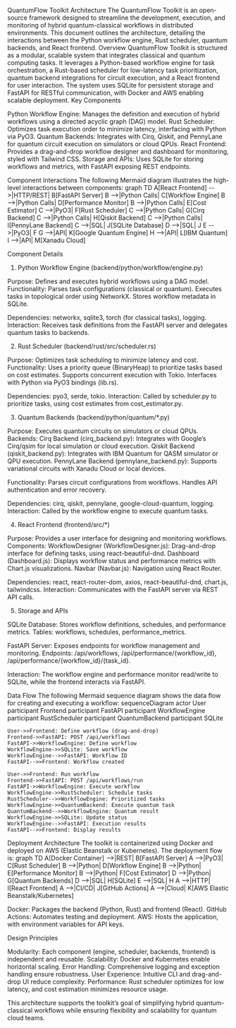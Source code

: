 QuantumFlow Toolkit Architecture
The QuantumFlow Toolkit is an open-source framework designed to streamline the development, execution, and monitoring of hybrid quantum-classical workflows in distributed environments. This document outlines the architecture, detailing the interactions between the Python workflow engine, Rust scheduler, quantum backends, and React frontend.
Overview
QuantumFlow Toolkit is structured as a modular, scalable system that integrates classical and quantum computing tasks. It leverages a Python-based workflow engine for task orchestration, a Rust-based scheduler for low-latency task prioritization, quantum backend integrations for circuit execution, and a React frontend for user interaction. The system uses SQLite for persistent storage and FastAPI for RESTful communication, with Docker and AWS enabling scalable deployment.
Key Components

Python Workflow Engine: Manages the definition and execution of hybrid workflows using a directed acyclic graph (DAG) model.
Rust Scheduler: Optimizes task execution order to minimize latency, interfacing with Python via PyO3.
Quantum Backends: Integrates with Cirq, Qiskit, and PennyLane for quantum circuit execution on simulators or cloud QPUs.
React Frontend: Provides a drag-and-drop workflow designer and dashboard for monitoring, styled with Tailwind CSS.
Storage and APIs: Uses SQLite for storing workflows and metrics, with FastAPI exposing REST endpoints.

Component Interactions
The following Mermaid diagram illustrates the high-level interactions between components:
graph TD
    A[React Frontend] -->|HTTP/REST| B[FastAPI Server]
    B -->|Python Calls| C[Workflow Engine]
    B -->|Python Calls| D[Performance Monitor]
    B -->|Python Calls| E[Cost Estimator]
    C -->|PyO3| F[Rust Scheduler]
    C -->|Python Calls| G[Cirq Backend]
    C -->|Python Calls| H[Qiskit Backend]
    C -->|Python Calls| I[PennyLane Backend]
    C -->|SQL| J[SQLite Database]
    D -->|SQL| J
    E -->|PyO3| F
    G -->|API| K[Google Quantum Engine]
    H -->|API| L[IBM Quantum]
    I -->|API| M[Xanadu Cloud]

Component Details
1. Python Workflow Engine (backend/python/workflow/engine.py)

Purpose: Defines and executes hybrid workflows using a DAG model.
Functionality:
Parses task configurations (classical or quantum).
Executes tasks in topological order using NetworkX.
Stores workflow metadata in SQLite.


Dependencies: networkx, sqlite3, torch (for classical tasks), logging.
Interaction: Receives task definitions from the FastAPI server and delegates quantum tasks to backends.

2. Rust Scheduler (backend/rust/src/scheduler.rs)

Purpose: Optimizes task scheduling to minimize latency and cost.
Functionality:
Uses a priority queue (BinaryHeap) to prioritize tasks based on cost estimates.
Supports concurrent execution with Tokio.
Interfaces with Python via PyO3 bindings (lib.rs).


Dependencies: pyo3, serde, tokio.
Interaction: Called by scheduler.py to prioritize tasks, using cost estimates from cost_estimator.py.

3. Quantum Backends (backend/python/quantum/*.py)

Purpose: Executes quantum circuits on simulators or cloud QPUs.
Backends:
Cirq Backend (cirq_backend.py): Integrates with Google’s Cirq/qsim for local simulation or cloud execution.
Qiskit Backend (qiskit_backend.py): Integrates with IBM Quantum for QASM simulator or QPU execution.
PennyLane Backend (pennylane_backend.py): Supports variational circuits with Xanadu Cloud or local devices.


Functionality:
Parses circuit configurations from workflows.
Handles API authentication and error recovery.


Dependencies: cirq, qiskit, pennylane, google-cloud-quantum, logging.
Interaction: Called by the workflow engine to execute quantum tasks.

4. React Frontend (frontend/src/*)

Purpose: Provides a user interface for designing and monitoring workflows.
Components:
WorkflowDesigner (WorkflowDesigner.js): Drag-and-drop interface for defining tasks, using react-beautiful-dnd.
Dashboard (Dashboard.js): Displays workflow status and performance metrics with Chart.js visualizations.
Navbar (Navbar.js): Navigation using React Router.


Dependencies: react, react-router-dom, axios, react-beautiful-dnd, chart.js, tailwindcss.
Interaction: Communicates with the FastAPI server via REST API calls.

5. Storage and APIs

SQLite Database: Stores workflow definitions, schedules, and performance metrics.
Tables: workflows, schedules, performance_metrics.


FastAPI Server: Exposes endpoints for workflow management and monitoring.
Endpoints: /api/workflows, /api/performance/{workflow_id}, /api/performance/{workflow_id}/{task_id}.


Interaction: The workflow engine and performance monitor read/write to SQLite, while the frontend interacts via FastAPI.

Data Flow
The following Mermaid sequence diagram shows the data flow for creating and executing a workflow:
sequenceDiagram
    actor User
    participant Frontend
    participant FastAPI
    participant WorkflowEngine
    participant RustScheduler
    participant QuantumBackend
    participant SQLite

    User->>Frontend: Define workflow (drag-and-drop)
    Frontend->>FastAPI: POST /api/workflows
    FastAPI->>WorkflowEngine: Define workflow
    WorkflowEngine->>SQLite: Save workflow
    WorkflowEngine-->>FastAPI: Workflow ID
    FastAPI-->>Frontend: Workflow created

    User->>Frontend: Run workflow
    Frontend->>FastAPI: POST /api/workflows/run
    FastAPI->>WorkflowEngine: Execute workflow
    WorkflowEngine->>RustScheduler: Schedule tasks
    RustScheduler-->>WorkflowEngine: Prioritized tasks
    WorkflowEngine->>QuantumBackend: Execute quantum task
    QuantumBackend-->>WorkflowEngine: Quantum result
    WorkflowEngine->>SQLite: Update status
    WorkflowEngine-->>FastAPI: Execution results
    FastAPI-->>Frontend: Display results

Deployment Architecture
The toolkit is containerized using Docker and deployed on AWS (Elastic Beanstalk or Kubernetes). The deployment flow is:
graph TD
    A[Docker Container] -->|REST| B[FastAPI Server]
    A -->|PyO3| C[Rust Scheduler]
    B -->|Python| D[Workflow Engine]
    B -->|Python| E[Performance Monitor]
    B -->|Python| F[Cost Estimator]
    D -->|Python| G[Quantum Backends]
    D -->|SQL| H[SQLite]
    E -->|SQL| H
    A -->|HTTP| I[React Frontend]
    A -->|CI/CD| J[GitHub Actions]
    A -->|Cloud| K[AWS Elastic Beanstalk/Kubernetes]


Docker: Packages the backend (Python, Rust) and frontend (React).
GitHub Actions: Automates testing and deployment.
AWS: Hosts the application, with environment variables for API keys.

Design Principles

Modularity: Each component (engine, scheduler, backends, frontend) is independent and reusable.
Scalability: Docker and Kubernetes enable horizontal scaling.
Error Handling: Comprehensive logging and exception handling ensure robustness.
User Experience: Intuitive CLI and drag-and-drop UI reduce complexity.
Performance: Rust scheduler optimizes for low latency, and cost estimation minimizes resource usage.

This architecture supports the toolkit’s goal of simplifying hybrid quantum-classical workflows while ensuring flexibility and scalability for quantum cloud teams.
